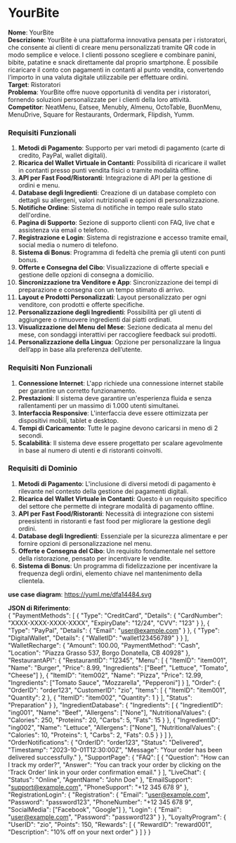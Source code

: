 # YourBite



**Nome**: YourBite  
**Descrizione**: YourBite è una piattaforma innovativa pensata per i ristoratori, che consente ai clienti di creare menu personalizzati tramite QR code in modo semplice e veloce. I clienti possono scegliere e combinare panini, bibite, patatine e snack direttamente dal proprio smartphone. È possibile ricaricare il conto con pagamenti in contanti al punto vendita, convertendo l’importo in una valuta digitale utilizzabile per effettuare ordini.  
**Target**: Ristoratori  
**Problema**: YourBite offre nuove opportunità di vendita per i ristoratori, fornendo soluzioni personalizzate per i clienti della loro attività.  
**Competitor**: NeatMenu, Eatsee, Menubly, Almenu, OctoTable, BuonMenu, MenuDrive, Square for Restaurants, Ordermark, Flipdish, Yumm.  



### Requisiti Funzionali

1. **Metodi di Pagamento**: Supporto per vari metodi di pagamento (carte di credito, PayPal, wallet digitali).
2. **Ricarica del Wallet Virtuale in Contanti**: Possibilità di ricaricare il wallet in contanti presso punti vendita fisici o tramite modalità offline.
3. **API per Fast Food/Ristoranti**: Integrazione di API per la gestione di ordini e menu.
4. **Database degli Ingredienti**: Creazione di un database completo con dettagli su allergeni, valori nutrizionali e opzioni di personalizzazione.
5. **Notifiche Ordine**: Sistema di notifiche in tempo reale sullo stato dell'ordine.
6. **Pagina di Supporto**: Sezione di supporto clienti con FAQ, live chat e assistenza via email o telefono.
7. **Registrazione e Login**: Sistema di registrazione e accesso tramite email, social media o numero di telefono.
8. **Sistema di Bonus**: Programma di fedeltà che premia gli utenti con punti bonus.
9. **Offerte e Consegna del Cibo**: Visualizzazione di offerte speciali e gestione delle opzioni di consegna a domicilio.
10. **Sincronizzazione tra Venditore e App**: Sincronizzazione dei tempi di preparazione e consegna con un tempo stimato di arrivo.
11. **Layout e Prodotti Personalizzati**: Layout personalizzato per ogni venditore, con prodotti e offerte specifiche.
12. **Personalizzazione degli Ingredienti**: Possibilità per gli utenti di aggiungere o rimuovere ingredienti dai piatti ordinati.
13. **Visualizzazione del Menu del Mese**: Sezione dedicata al menu del mese, con sondaggi interattivi per raccogliere feedback sui prodotti.
14. **Personalizzazione della Lingua**: Opzione per personalizzare la lingua dell’app in base alla preferenza dell’utente.

### Requisiti Non Funzionali

1. **Connessione Internet**: L'app richiede una connessione internet stabile per garantire un corretto funzionamento.
2. **Prestazioni**: Il sistema deve garantire un'esperienza fluida e senza rallentamenti per un massimo di 1.000 utenti simultanei.
3. **Interfaccia Responsive**: L'interfaccia deve essere ottimizzata per dispositivi mobili, tablet e desktop.
4. **Tempi di Caricamento**: Tutte le pagine devono caricarsi in meno di 2 secondi.
5. **Scalabilità**: Il sistema deve essere progettato per scalare agevolmente in base al numero di utenti e di ristoranti coinvolti.

### Requisiti di Dominio

1. **Metodi di Pagamento**: L'inclusione di diversi metodi di pagamento è rilevante nel contesto della gestione dei pagamenti digitali.
2. **Ricarica del Wallet Virtuale in Contanti**: Questo è un requisito specifico del settore che permette di integrare modalità di pagamento offline.
3. **API per Fast Food/Ristoranti**: Necessità di integrazione con sistemi preesistenti in ristoranti e fast food per migliorare la gestione degli ordini.
4. **Database degli Ingredienti**: Essenziale per la sicurezza alimentare e per fornire opzioni di personalizzazione nel menu.
5. **Offerte e Consegna del Cibo**: Un requisito fondamentale nel settore della ristorazione, pensato per incentivare le vendite.
6. **Sistema di Bonus**: Un programma di fidelizzazione per incentivare la frequenza degli ordini, elemento chiave nel mantenimento della clientela.


**use case diagram**:
https://yuml.me/dfa14484.svg


**JSON di Riferimento**:  
{
  "PaymentMethods": [
    {
      "Type": "CreditCard",
      "Details": {
        "CardNumber": "XXXX-XXXX-XXXX-XXXX",
        "ExpiryDate": "12/24",
        "CVV": "123"
      }
    },
    {
      "Type": "PayPal",
      "Details": {
        "Email": "user@example.com"
      }
    },
    {
      "Type": "DigitalWallet",
      "Details": {
        "WalletID": "wallet123456789"
      }
    }
  ],
  "WalletRecharge": {
    "Amount": 100.00,
    "PaymentMethod": "Cash",
    "Location": "Piazza Grasso 537, Borgo Donatella, CB 40928"
  },
  "RestaurantAPI": {
    "RestaurantID": "12345",
    "Menu": [
      {
        "ItemID": "item001",
        "Name": "Burger",
        "Price": 8.99,
        "Ingredients": ["Beef", "Lettuce", "Tomato", "Cheese"]
      },
      {
        "ItemID": "item002",
        "Name": "Pizza",
        "Price": 12.99,
        "Ingredients": ["Tomato Sauce", "Mozzarella", "Pepperoni"]
      }
    ],
    "Order": {
      "OrderID": "order123",
      "CustomerID": "zio",
      "Items": [
        {
          "ItemID": "item001",
          "Quantity": 2
        },
        {
          "ItemID": "item002",
          "Quantity": 1
        }
      ],
      "Status": "Preparation"
    }
  },
  "IngredientDatabase": {
    "Ingredients": [
      {
        "IngredientID": "ing001",
        "Name": "Beef",
        "Allergens": ["None"],
        "NutritionalValues": {
          "Calories": 250,
          "Proteins": 20,
          "Carbs": 5,
          "Fats": 15
        }
      },
      {
        "IngredientID": "ing002",
        "Name": "Lettuce",
        "Allergens": ["None"],
        "NutritionalValues": {
          "Calories": 10,
          "Proteins": 1,
          "Carbs": 2,
          "Fats": 0.5
        }
      }
    ]
  },
  "OrderNotifications": {
    "OrderID": "order123",
    "Status": "Delivered",
    "Timestamp": "2023-10-01T12:30:00Z",
    "Message": "Your order has been delivered successfully."
  },
  "SupportPage": {
    "FAQ": [
      {
        "Question": "How can I track my order?",
        "Answer": "You can track your order by clicking on the 'Track Order' link in your order confirmation email."
      }
    ],
    "LiveChat": {
      "Status": "Online",
      "AgentName": "John Doe"
    },
    "EmailSupport": "support@example.com",
    "PhoneSupport": "+12 345 678 9"
  },
  "RegistrationLogin": {
    "Registration": {
      "Email": "user@example.com",
      "Password": "password123",
      "PhoneNumber": "+12 345 678 9",
      "SocialMedia": ["Facebook", "Google"]
    },
    "Login": {
      "Email": "user@example.com",
      "Password": "password123"
    }
  },
  "LoyaltyProgram": {
    "UserID": "zio",
    "Points": 150,
    "Rewards": [
      {
        "RewardID": "reward001",
        "Description": "10% off on your next order"
      }
    ]
  }
}


